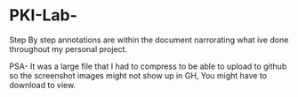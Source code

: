 # PKI-Lab-
Step By step annotations are within the document narrorating what ive done throughout my personal project.

PSA- It was a large file that I had to compress to be able to upload to github so the screenshot images might not show up in GH, You might have to download to view. 

